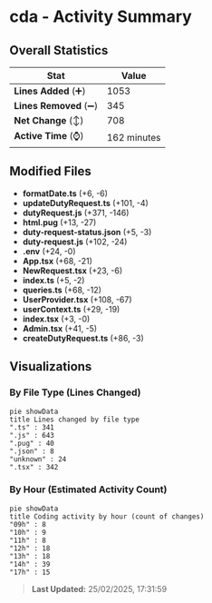# cda - Activity Summary 

## Overall Statistics

| Stat                   | Value                                                             |
| ---------------------- | ----------------------------------------------------------------- |
| **Lines Added** (➕)   | 1053                                          |
| **Lines Removed** (➖) | 345                                        |
| **Net Change** (↕)    | 708                |
| **Active Time** (⌚)   | 162 minutes |


## Modified Files
- **formatDate.ts** (+6, -6)
- **updateDutyRequest.ts** (+101, -4)
- **dutyRequest.js** (+371, -146)
- **html.pug** (+13, -27)
- **duty-request-status.json** (+5, -3)
- **duty-request.js** (+102, -24)
- **.env** (+24, -0)
- **App.tsx** (+68, -21)
- **NewRequest.tsx** (+23, -6)
- **index.ts** (+5, -2)
- **queries.ts** (+68, -12)
- **UserProvider.tsx** (+108, -67)
- **userContext.ts** (+29, -19)
- **index.tsx** (+3, -0)
- **Admin.tsx** (+41, -5)
- **createDutyRequest.ts** (+86, -3)

## Visualizations

### By File Type (Lines Changed)

```mermaid
pie showData
title Lines changed by file type
".ts" : 341
".js" : 643
".pug" : 40
".json" : 8
"unknown" : 24
".tsx" : 342
```

### By Hour (Estimated Activity Count)

```mermaid
pie showData
title Coding activity by hour (count of changes)
"09h" : 8
"10h" : 9
"11h" : 8
"12h" : 18
"13h" : 18
"14h" : 39
"17h" : 15
```


> **Last Updated:** 25/02/2025, 17:31:59